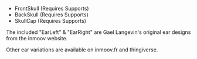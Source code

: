 
- FrontSkull (Requires Supports)
- BackSkull (Requires Supports)
- SkullCap (Requires Supports)

The included "EarLeft" & "EarRight" are Gael Langevin's original ear designs from the inmoov website. 

Other ear variations are available on inmoov.fr and thingiverse.
